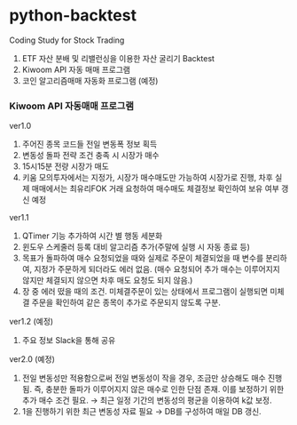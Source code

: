 # python-backtest

Coding Study for Stock Trading

1. ETF 자산 분배 및 리밸런싱을 이용한 자산 굴리기 Backtest
2. Kiwoom API 자동 매매 프로그램
3. 코인 알고리즘매매 자동화 프로그램 (예정)

### Kiwoom API 자동매매 프로그램

ver1.0

1. 주어진 종목 코드들 전일 변동폭 정보 획득
1. 변동성 돌파 전략 조건 충족 시 시장가 매수
1. 15시15분 전량 시장가 매도
1. 키움 모의투자에서는 지정가, 시장가 매수매도만 가능하여 시장가로 진행, 차후 실제 매매에서는 최유리FOK 거래 요청하여 매수매도 체결정보 확인하여 보유 여부 갱신 예정

ver1.1

1. QTimer 기능 추가하여 시간 별 행동 세분화
2. 윈도우 스케줄러 등록 대비 알고리즘 추가(주말에 실행 시 자동 종료 등)
3. 목표가 돌파하여 매수 요청되었을 때와 실제로 주문이 체결되었을 때 변수를 분리하여, 지정가 주문하게 되더라도 에러 없음. (매수 요청되어 추가 매수는 이루어지지 않지만 체결되지 않으면 차후 매도 요청도 되지 않음.)
4. 장 중 에러 떴을 때의 조건. 미체결주문이 있는 상태에서 프로그램이 실행되면 미체결 주문을 확인하여 같은 종목이 추가로 주문되지 않도록 구분.

ver1.2 (예정)

1. 주요 정보 Slack을 통해 공유

ver2.0 (예정)

1. 전일 변동성만 적용함으로써 전일 변동성이 작을 경우, 조금만 상승해도 매수 진행됨. 즉, 충분한 돌파가 이루어지지 않은 매수로 인한 단점 존재. 이를 보정하기 위한 추가 매수 조건 필요. → 최근 일정 기간의 변동성의 평균을 이용하여 k값 보정.
2. 1을 진행하기 위한 최근 변동성 자료 필요 → DB를 구성하여 매일 DB 갱신.
